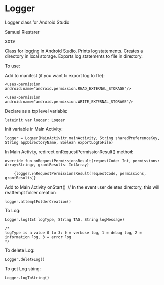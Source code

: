 # Logger
Logger class for Android Studio

Samuel Riesterer

2019

Class for logging in Android Studio. Prints log statements. Creates a directory in local storage. Exports log statements to file in directory.

To use:

Add to manifest (if you want to export log to file):

    <uses-permission android:name="android.permission.READ_EXTERNAL_STORAGE"/>
    
    <uses-permission android:name="android.permission.WRITE_EXTERNAL_STORAGE"/>
    
Declare as a top level variable:

	lateinit var logger: Logger
	
Init variable in Main Activity:

	logger = Logger(MainActivity mainActivity, String sharedPreferenceKey, String appDirectoryName, Boolean exportLogToFile)
	
In Main Activity, redirect onRequestPermissionResult() method:

	override fun onRequestPermissionsResult(requestCode: Int, permissions: Array<String>, grantResults: IntArray)
	
		{logger.onRequestPermissionsResult(requestCode, permissions, grantResults)}

Add to Main Activity onStart(): // In the event user deletes directory, this will reattempt folder creation

	logger.attemptFolderCreation()
	
To Log:

	Logger.log(Int logType, String TAG, String logMessage)
	
	/*
	logType is a value 0 to 3: 0 = verbose log, 1 = debug log, 2 = information log, 3 = error log
	*/
	
To delete Log:

	Logger.deleteLog()
	
To get Log string:

	Logger.logToString()
